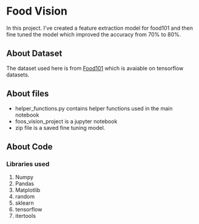 # Food Vision

In this project. I've created a feature extraction model for food101 and then fine tuned the model which improved the accuracy from 70% to 80%.

## About Dataset
The dataset used here is from [Food101](https://www.tensorflow.org/datasets/catalog/food101) which is avaiable on tensorflow datasets.

## About files
* helper_functions.py contains helper functions used in the main notebook
* foos_vision_project is a jupyter notebook 
* zip file is a saved fine tuning model.
## About Code
### Libraries used 

1. Numpy
2. Pandas
3. Matplotlib
6. random
7. sklearn
8. tensorflow
9. itertools

